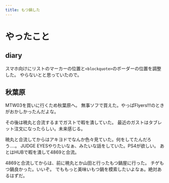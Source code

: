 ```yaml
---
title: もつ鍋した
---
```


# やったこと

## diary

スマホ向けにリストのマーカーの位置と`<blockquote>`のボーダーの位置を調整した。
やらないとと思っていたので。

## 秋葉原

MTW03を買いに行くため秋葉原へ。
無事ソフで買えた。やっぱFlyers!!!のときがおかしかったんだよな。

その後は暁丸と合流するまでガストで暇を潰していた。
最近のガストはタブレット注文になったらしい。未来感じる。

暁丸と合流してからはアキヨドでなんか色々見ていた。何をしてたんだろう‥‥。
JUDGE EYESやりたいなぁ、みたいな話をしていた。PS4が欲しい。
あとはHUBで暇を潰して4869と合流。

4869と合流してからは、前に暁丸とか山田と行ったもつ鍋屋に行った。
チゲもつ鍋良かった。いいぞ。
でももっと美味いもつ鍋を模索したいよなぁ。絶対あるはずだ。

